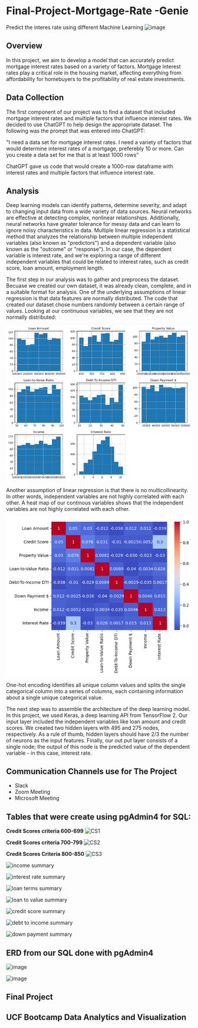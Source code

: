 # Final-Project-Mortgage-Rate -Genie
 Predict the interes rate using different Machine Learning
 ![image](https://user-images.githubusercontent.com/112348240/222618055-59e1b13b-2416-44a8-aec8-f72cd7ed904c.png)

## Overview
In this project, we aim to develop a model that can accurately predict mortgage interest rates based on a variety of factors. Mortgage interest rates play a critical role in the housing market, affecting everything from affordability for homebuyers to the profitability of real estate investments. 

## Data Collection
The first component of our project was to find a dataset that included mortgage interest rates and multiple factors that influence interest rates. We decided to use ChatGPT to help design the appropriate dataset. The following was the prompt that was entered into ChatGPT:

"I need a data set for mortgage interest rates. I need a variety of factors that would determine interest rates of a mortgage, preferebly 10 or more. Can you create a data set for me that is at least 1000 rows"

ChatGPT gave us code that would create a 1000-row dataframe with interest rates and multiple factors that influence interest rate. 

 ## Analysis
Deep learning models can identify patterns, determine severity, and adapt to changing input data from a wide variety of data sources. Neural networks are effective at detecting complex, nonlinear relationships. Additionally, neural networks have greater tolerance for messy data and can learn to ignore noisy characteristics in data. 
Multiple linear regression is a statistical method that analyzes the relationship between multiple independent variables (also known as "predictors") and a dependent variable (also known as the "outcome" or "response"). In our case, the dependent variable is interest rate, and we're exploring a range of different independent variables that could be related to interest rates, such as credit score, loan amount, employment length.
 
The first step in our analysis was to gather and preprocess the dataset. Becuase we created our own dataset, it was already clean, complete, and in a suitable format for analysis.  One of the underlying assumptions of linear regression is that data features are normally distributed. The code that created our dataset chose numbers randomly between a certain range of values. Looking at our continuous variables, we see that they are not normally distributed:

![Data Histogram](https://github.com/gasconma1960/Final-Project-Mortgage-Rate-Genie/blob/Christy/data_histogram.png)

Another assumption of linear regression is that there is no multicollinearity. In other words, independent variables are not highly correlated with each other. A heat map of our continous variables shows that the independent variables are not highly correlated with each other.

![Data Heatmap](https://github.com/gasconma1960/Final-Project-Mortgage-Rate-Genie/blob/Christy/data_heatmap.png)

One-hot encoding identifies all unique column values and splits the single categorical column into a series of columns, each containing information about a single unique categorical value.

The next step was to assemble the architecture of the deep learning model. In this project, we used Keras, a deep learning API from TensorFlow 2. Our input layer included the independent variables like loan amount and credit scores. We created two hidden layers with 495 and 275 nodes, respectively. As a rule of thumb, hidden layers should have 2/3 the number of neurons as the input features. Finally, our out put layer consists of a single node; the output of this node is the predicted value of the dependent variable - in this case, interest rate. 


## **Communication Channels use for The Project**
- Slack
- Zoom Meeting
- Microsoft Meeting

## **Tables that were create using pgAdmin4 for SQL:**

**Credit Scores criteria 600-699**
![CS1](https://user-images.githubusercontent.com/112505962/223245228-70c80f0a-66bf-4d36-afe6-ee27eca1664b.png)

**Credit Scores criteria 700-799**
![CS2](https://user-images.githubusercontent.com/112505962/223245103-598d8673-8a05-4dc2-85b4-fe84c53304e2.png)

**Credit Scores Criteria 800-850**
![CS3](https://user-images.githubusercontent.com/112505962/223245489-7e34ba75-4764-4c77-85e4-a6d33a2fe3b5.png)


![income summary](https://user-images.githubusercontent.com/112505962/223245874-ac3c3e05-032b-4740-8602-29108c9c9013.png)


![interest rate summary](https://user-images.githubusercontent.com/112505962/223245958-9699877a-a6ec-488e-8085-c560f4bb4947.png)


![loan terms summary](https://user-images.githubusercontent.com/112505962/223246067-ab3870a2-d0d8-4f53-a722-b2842a905d88.png)


![loan to value summary](https://user-images.githubusercontent.com/112505962/223246206-ec4b99af-6ee9-4641-8f5e-fa0187a81fca.png)


![credit score summary](https://user-images.githubusercontent.com/112505962/223246271-a6e0be32-36b5-4289-b934-e8b8384575bd.png)


![debt to income summary](https://user-images.githubusercontent.com/112505962/223246392-474e6d73-520c-4a6e-a7e0-6ddb81087c06.png)


![down payment summary](https://user-images.githubusercontent.com/112505962/223246491-9395ea03-1d37-4281-8218-ef9cbb23be6e.png)

## **ERD from our SQL done with pgAdmin4**

![image](https://user-images.githubusercontent.com/112505962/223301247-13e337eb-1a77-4081-b6cf-5b72a3988893.png)

 
 ![image](https://user-images.githubusercontent.com/112348240/222617620-6986d9bc-d574-4d47-aefb-63b4b772277c.png)
 
 ## **Final Project**
 
 ## **UCF Bootcamp Data Analytics and Visualization**
